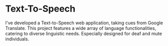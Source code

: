 # Text-To-Speech

I've developed a Text-to-Speech web application, 
taking cues from Google Translate. This project features a wide array of language functionalities, 
catering to diverse linguistic needs. Especially designed for deaf and mute individuals.
